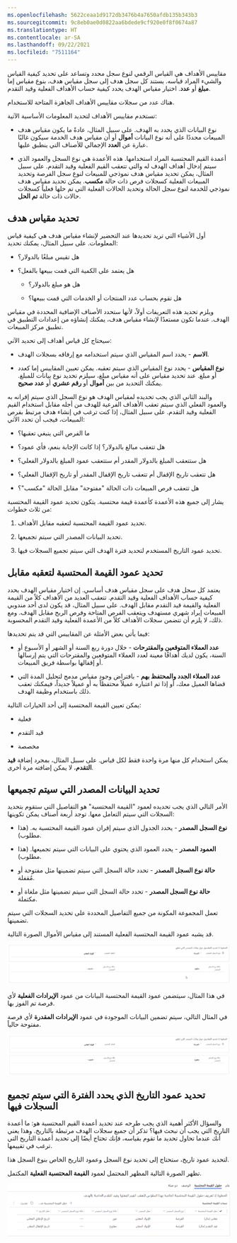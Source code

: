 ```yaml
---
ms.openlocfilehash: 5622ceaa1d9172db3476b4a7650afdb135b343b3
ms.sourcegitcommit: 9c8eb0ae0d0822aa6bdede9cf920e0f8f0674a87
ms.translationtype: HT
ms.contentlocale: ar-SA
ms.lasthandoff: 09/22/2021
ms.locfileid: "7511164"
---
```

مقاييس الأهداف هي القياس الرقمي لنوع سجل محدد وتساعد على تحديد كيفية القياس والشيء المراد قياسه. يستند كل سجل هدف إلى سجل مقياس هدف، بنوع مقياس إما **مبلغ** أو **عدد**. اختيار مقياس الهدف يحدد كيفية حساب الأهداف الفعلية وقيد التقدم.

هناك عدد من سجلات مقاييس الأهداف الجاهزة المتاحة للاستخدام.  

تستخدم مقاييس الأهداف لتحديد المعلومات الأساسية الآتية:

- نوع البيانات الذي يحدد به الهدف. على سبيل المثال، عادةً ما يكون مقياس هدف المبيعات محددًا على أنه نوع البيانات **أموال** أو أن مقياس هدف الخدمة سيكون غالبًا عبارة عن **العدد** الإجمالي للأصناف التي ينطبق عليها.

- أعمدة القيم المحتسبة المراد استخدامها. هذه الأعمدة هي نوع السجل والعمود الذي سيتم إدخال أهداف الهدف له والتي تتعقب القيم الفعلية وقيد التقدم. على سبيل المثال، يمكن تحديد مقياس هدف نموذجي للمبيعات لنوع سجل الفرصة وتحديد المبيعات الفعلية كسجلات فرص ذات حالة **مكسب**. يمكن تحديد مقياس هدف نموذجي للخدمة لنوع سجل الحالة وتحديد الحالات الفعلية التي تم حلها فعلياً كسجلات حالات ذات حالة **تم الحل**.

## <a name="defining-a-goal-metric"></a>تحديد مقياس هدف

أول الأشياء التي تريد تحديدها عند التحضير لإنشاء مقياس هدف هي كيفية قياس المعلومات. على سبيل المثال، يمكنك تحديد:

- هل تقيس مبلغًا بالدولار؟

- هل يعتمد على الكمية التي قمت ببيعها بالفعل؟

  - هل هو مبلغ بالدولار؟

  - هل تقوم بحساب عدد المنتجات أو الخدمات التي قمت ببيعها؟

ويلزم تحديد هذه التعريفات أولاً، لأنها ستحدد الأصناف الإضافية المحددة في مقياس الهدف. عندما تكون مستعدًا لإنشاء مقياس هدف، يمكنك إنشاؤه من إعدادات التطبيق في تطبيق مركز المبيعات.

سيحتاج كل قياس أهداف إلى تحديد الآتي:

- **الاسم** - يحدد اسم المقياس الذي سيتم استخدامه مع إرفاقه بسجلات الهدف.

- **نوع المقياس** - يحدد نوع المقياس الذي سيتم تعقبه. يمكن تعيين المقاييس إما كعدد أو مبلغ. عند تحديد مقياس على أنه مقياس مبلغ، سيلزم تحديد نوع بيانات للمبلغ. يمكنك التحديد من بين **أموال** أو **رقم عشري** أو **عدد صحيح**.

والبند الثاني الذي يجب تحديده لمقياس الهدف هو نوع السجل الذي سيتم إقرانه به والعمود الفعلي الذي سيتم تعقب الأهداف الفرعية للهدف من أجله مقابل استخدام القيم الفعلية وقيد التقدم. على سبيل المثال، إذا كنت ترغب في إنشاء هدف مرتبط بفرص المبيعات، فيجب أن تحدد الآتي:

- ما الفرص التي ينبغي تعقبها؟

- هل تتعقب مبالغ بالدولار؟ إذا كانت الإجابة بنعم، فأي عمود؟

- هل ستتعقب المبلغ بالدولار المقدر أم ستتعقب عمود المبلغ بالدولار الفعلي؟

- هل تتعقب تاريخ الإقفال أم تتعقب تاريخ الإقفال المقدر أو تاريخ الإقفال الفعلي؟

- هل تتعقب فرص المبيعات ذات الحالة "مفتوحة" مقابل الحالة "مكسب"؟

يشار إلى جميع هذه الأعمدة كأعمدة قيمة محتسبة. يتكون تحديد عمود القيمة المحتسبة من ثلاث خطوات:

1. تحديد عمود القيمة المحتسبة لتعقبه مقابل الأهداف.

1. تحديد البيانات المصدر التي سيتم تجميعها.

1. تحديد عمود التاريخ المستخدم لتحديد فترة الهدف التي سيتم تجميع السجلات فيها.

## <a name="define-the-rollup-column-to-track-against"></a>تحديد عمود القيمة المحتسبة لتعقبه مقابل

يعتمد كل سجل هدف على سجل مقياس هدف أساسي. إن اختيار مقياس الهدف يحدد كيفية حساب الأهداف الفعلية وقيد التقدم. تتعقب العديد من الأهداف كلاً من القيمة الفعلية والقيمة قيد التقدم مقابل الهدف. على سبيل المثال، قد يكون لدى أحد مندوبي المبيعات إيراد شهري مستهدف ويتعقب الفرص المتاحة وفرص الربح مقابل الهدف. ومع ذلك، لا يلزم أن تتضمن سجلات الأهداف كلاً من الأعمدة الفعلية وقيد التقدم المحسوبة.

فيما يأتي بعض الأمثلة عن المقاييس التي قد يتم تحديدها:

- **عدد العملاء المتوقعين والمقترحات** - خلال دورة ربع السنة أو الشهر أو الأسبوع أو السنة، يكون لديك أهدافًا معينة لعدد العملاء المتوقعين والمقترحات التي يتم إرسالها أو إقفالها بواسطة فريق المبيعات.

- **عدد العملاء الجدد والمحتفظ بهم** - بافتراض وجود مقياس مدمج لتحليل المدة التي قضاها العميل معك، أو إذا تم اعتباره عميلاً محتفظاً به أو عميلاً جديداً، فيمكنك تعقب ذلك باستخدام وظيفة الهدف.

يمكن تعيين القيمة المحتسبة إلى أحد الخيارات التالية:

- فعلية

- قيد التقدم

- مخصصة

يمكن استخدام كل منها مرة واحدة فقط لكل قياس. على سبيل المثال، بمجرد إضافة **قيد التقدم**، لا يمكن إضافته مرة أخرى.

## <a name="define-the-source-data-that-will-be-rolled-up"></a>تحديد البيانات المصدر التي سيتم تجميعها

الأمر التالي الذي يجب تحديده لعمود "القيمة المحتسبة" هو التفاصيل التي ستقوم بتحديد السجلات التي سيتم التعامل معها. توجد أربعة أصناف يمكن تكوينها:

- **نوع السجل المصدر** - يحدد الجدول الذي سيتم إقران عمود القيمة المحتسبة به. (هذا مطلوب).

- **العمود المصدر** - يحدد العمود الذي يحتوي على البيانات التي سيتم تجميعها. (هذا مطلوب).

- **حالة نوع السجل المصدر** - تحدد حالة السجل التي سيتم تضمينها مثل مفتوحة أو مُقفلة.

- **حالة نوع السجل المصدر** - تحدد حالة السجل التي سيتم تضمينها مثل ملغاة أو مكتملة.

تعمل المجموعة المكونة من جميع التفاصيل المحددة على تحديد السجلات التي سيتم تضمينها.

قد يشبه عمود القيمة المحتسبة الفعلية المستند إلى مقياس الأموال الصورة التالية.

![يتم تعيين نوع السجل المصدر إلى الفرصة، ويتم تعيين العمود المصدر إلى الإيراد الفعلي ويتم تعيين الحالة إلى رابحة.](../media/GL-Unit3-1.png)

في هذا المثال، سيتضمن عمود القيمة المحتسبة البيانات من عمود **الإيرادات الفعلية** لأي فرصة تم الفوز بها.

في المثال التالي، سيتم تضمين البيانات الموجودة في عمود **الإيرادات المقدرة** لأي فرصة مفتوحة حالياً.

![يتم تعيين نوع السجل المصدر إلى فرصه، فيتم تعيين العمود المصدر إلى "مقدّر". يتم تعيين الإيراد والحالة إلى مفتوحة.](../media/GL-Unit3-2.png)

## <a name="specify-the-date-column-that-defines-the-period-the-records-will-roll-up-into"></a>تحديد عمود التاريخ الذي يحدد الفترة التي سيتم تجميع السجلات فيها

والسؤال الأكثر أهمية الذي يجب طرحه عند تحديد أعمدة القيم المحتسبة هو: ما أعمدة التاريخ التي يجب أن نبحث فيها؟ تذكر أن جميع سجلات الهدف مرتبطة بالتاريخ. وهذا يعني أنك عندما تحاول تحديد ما تقوم بقياسه، فإنك تحتاج أيضًا إلى تحديد أعمدة التاريخ التي ترغب في تقييمها.  

لتحديد عمود تاريخ، ستحتاج إلى تحديد نوع السجل وعمود التاريخ الخاص بنوع السجل هذا.

تظهر الصورة التالية المظهر المحتمل لعمود **القيمة المحتسبة الفعلية** المكتمل.

![جدول سمات القيمة المحتسبة الفعلية (أموال) وأعمدة القيم المحتسبة قيد التقدم (أموال) وخصائصها.](../media/GL-Unit3-3.png)
